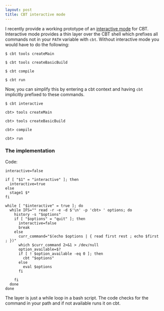```yaml
---
layout: post
title: CBT interactive mode
---
```


I recently provide a working prototype of an [interactive mode](https://github.com/mchav/cbt/commit/e88d426e934544728a505e13f6c8c1b9288fe5ac "Interactive") for CBT.
Interactive mode provides a thin layer over the CBT shell which prefixes all commands not in your `PATH` variable with `cbt`. Without interactive mode you would have to do the following:

`$ cbt tools createMain`


`$ cbt tools createBasicBuild`


`$ cbt compile`


`$ cbt run`


Now, you can simplify this by entering a cbt context and having `cbt` implicitly prefixed to these commands.

`$ cbt interactive`

`cbt> tools createMain`

`cbt> tools createBasicBuild`

`cbt> compile`

`cbt> run`


### The implementation

Code:

    interactive=false

    if [ "$1" = "interactive" ]; then
      interactive=true
    else
      stage1 $*
    fi

    while [ "$interactive" = true ]; do
      while IFS="" read -r -e -d $'\n' -p 'cbt> ' options; do
        history -s "$options"
        if [ "$options" = "quit" ]; then
          interactive=false
          break
        else
          curr_command="$(echo $options | { read first rest ; echo $first ; })"
          which $curr_command 2>&1 > /dev/null
          option_available=$?
          if [ ! $option_available -eq 0 ]; then
            cbt "$options"
          else
            eval $options
          fi
          
        fi
      done
    done

The layer is just a while loop in a bash script. The code checks for the command in your path and if not available runs it on cbt.